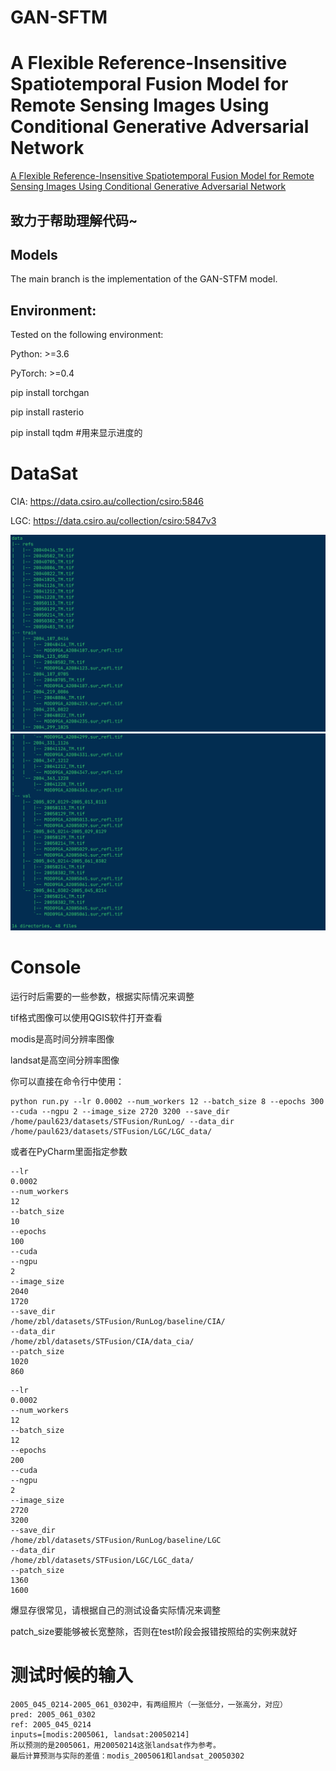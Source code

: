 # GAN-SFTM
# A Flexible Reference-Insensitive Spatiotemporal Fusion Model for Remote Sensing Images Using Conditional Generative Adversarial Network
[A Flexible Reference-Insensitive Spatiotemporal Fusion Model for Remote Sensing Images Using Conditional Generative Adversarial Network](https://ieeexplore.ieee.org/abstract/document/9336033)
## 致力于帮助理解代码~
## Models
The main branch is the implementation of the GAN-STFM model.

## Environment:

Tested on the following environment:

Python: >=3.6

PyTorch: >=0.4

pip install torchgan

pip install rasterio

pip install tqdm  #用来显示进度的

# DataSat
CIA:  https://data.csiro.au/collection/csiro:5846   

LGC:  https://data.csiro.au/collection/csiro:5847v3

![图像1](screenshots/Data-Directory-1.png)
![图像2](screenshots/Data-Directory-2.png)
# Console
运行时后需要的一些参数，根据实际情况来调整


tif格式图像可以使用QGIS软件打开查看


modis是高时间分辨率图像

landsat是高空间分辨率图像

你可以直接在命令行中使用：

```shell
python run.py --lr 0.0002 --num_workers 12 --batch_size 8 --epochs 300 --cuda --ngpu 2 --image_size 2720 3200 --save_dir /home/paul623/datasets/STFusion/RunLog/ --data_dir /home/paul623/datasets/STFusion/LGC/LGC_data/
```
或者在PyCharm里面指定参数
```shell
--lr
0.0002
--num_workers
12
--batch_size
10
--epochs
100
--cuda
--ngpu
2
--image_size
2040
1720
--save_dir
/home/zbl/datasets/STFusion/RunLog/baseline/CIA/
--data_dir
/home/zbl/datasets/STFusion/CIA/data_cia/
--patch_size
1020
860
```
```shell
--lr
0.0002
--num_workers
12
--batch_size
12
--epochs
200
--cuda
--ngpu
2
--image_size
2720
3200
--save_dir
/home/zbl/datasets/STFusion/RunLog/baseline/LGC
--data_dir
/home/zbl/datasets/STFusion/LGC/LGC_data/
--patch_size
1360
1600
```
爆显存很常见，请根据自己的测试设备实际情况来调整

patch_size要能够被长宽整除，否则在test阶段会报错按照给的实例来就好




# 测试时候的输入
```
2005_045_0214-2005_061_0302中，有两组照片（一张低分，一张高分，对应）
pred: 2005_061_0302
ref: 2005_045_0214
inputs=[modis:2005061, landsat:20050214]
所以预测的是2005061，用20050214这张landsat作为参考。
最后计算预测与实际的差值：modis_2005061和landsat_20050302
```
